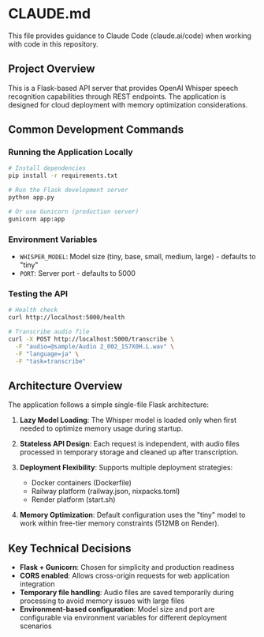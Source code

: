 # CLAUDE.md

This file provides guidance to Claude Code (claude.ai/code) when working with code in this repository.

## Project Overview

This is a Flask-based API server that provides OpenAI Whisper speech recognition capabilities through REST endpoints. The application is designed for cloud deployment with memory optimization considerations.

## Common Development Commands

### Running the Application Locally
```bash
# Install dependencies
pip install -r requirements.txt

# Run the Flask development server
python app.py

# Or use Gunicorn (production server)
gunicorn app:app
```

### Environment Variables
- `WHISPER_MODEL`: Model size (tiny, base, small, medium, large) - defaults to "tiny"
- `PORT`: Server port - defaults to 5000

### Testing the API
```bash
# Health check
curl http://localhost:5000/health

# Transcribe audio file
curl -X POST http://localhost:5000/transcribe \
  -F "audio=@sample/Audio 2_002_1S7X0H.L.wav" \
  -F "language=ja" \
  -F "task=transcribe"
```

## Architecture Overview

The application follows a simple single-file Flask architecture:

1. **Lazy Model Loading**: The Whisper model is loaded only when first needed to optimize memory usage during startup.

2. **Stateless API Design**: Each request is independent, with audio files processed in temporary storage and cleaned up after transcription.

3. **Deployment Flexibility**: Supports multiple deployment strategies:
   - Docker containers (Dockerfile)
   - Railway platform (railway.json, nixpacks.toml)
   - Render platform (start.sh)

4. **Memory Optimization**: Default configuration uses the "tiny" model to work within free-tier memory constraints (512MB on Render).

## Key Technical Decisions

- **Flask + Gunicorn**: Chosen for simplicity and production readiness
- **CORS enabled**: Allows cross-origin requests for web application integration
- **Temporary file handling**: Audio files are saved temporarily during processing to avoid memory issues with large files
- **Environment-based configuration**: Model size and port are configurable via environment variables for different deployment scenarios